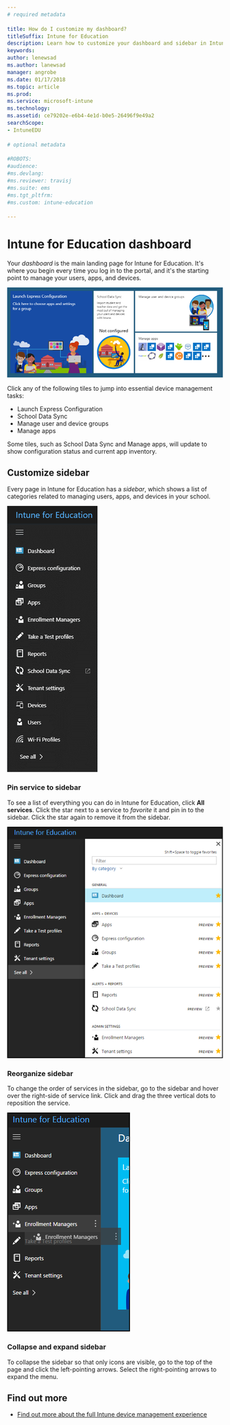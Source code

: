 ```yaml
---
# required metadata

title: How do I customize my dashboard?
titleSuffix: Intune for Education
description: Learn how to customize your dashboard and sidebar in Intune for Education.
keywords:
author: lenewsad
ms.author: lanewsad
manager: angrobe
ms.date: 01/17/2018
ms.topic: article
ms.prod:
ms.service: microsoft-intune
ms.technology:
ms.assetid: ce79202e-e6b4-4e1d-b0e5-26496f9e49a2
searchScope:
- IntuneEDU

# optional metadata

#ROBOTS:
#audience:
#ms.devlang:
#ms.reviewer: travisj
#ms.suite: ems
#ms.tgt_pltfrm:
#ms.custom: intune-education

---
```


# Intune for Education dashboard

Your _dashboard_ is the main landing page for Intune for Education. It's where you begin every time you log in to the portal, and it's the starting point to manage your users, apps, and devices.

  ![The dashboard screen, which shows express configuration, school data sync, manage user and device groups, and manage app tiles.](./media/dashboard-001-landing-page.png)

Click any of the following tiles to jump into essential device management tasks:

* Launch Express Configuration
* School Data Sync
* Manage user and device groups
* Manage apps

Some tiles, such as School Data Sync and Manage apps, will update to show configuration status and current app inventory.

## Customize sidebar

Every page in Intune for Education has a  _sidebar_, which shows a list of categories related to managing users, apps, and devices in your school.

  ![The default setup for the left-hand sidebar, which lists Express configuration, groups, apps, Enrollment Managers, take a test profiles, alerts, reports, tenant settings, terms of use settings, and see all, which will pop out to allow modification of this default list of tasks.](./media/dashboard-002-left-sidebar-list.png)

### Pin service to sidebar
To see a list of everything you can do in Intune for Education, click **All services**. Click the star next to a service to *favorite* it and pin in to the sidebar. Click the star again to remove it from the sidebar. 

  ![The service menu pop-out, which has all available settings in a list.](./media/dashboard-003-change-sidebar-popout.png)

### Reorganize sidebar
To change the order of services in the sidebar, go to the sidebar and hover over the right-side of service link. Click and drag the three vertical dots to reposition the service. 

  ![The three dots that appear on hover are next to one of the list items. The cursor changes to a select option.](./media/dashboard-004-editing-sidebar.png)

### Collapse and expand sidebar
To collapse the sidebar so that only icons are visible, go to the top of the page and click the left-pointing arrows. Select the right-pointing arrows to expand the menu.

## Find out more

- [Find out more about the full Intune device management experience](https://docs.microsoft.com/intune/understand-explore/introduction-to-microsoft-intune)
